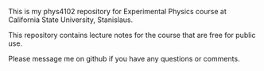 This is my phys4102 repository for Experimental Physics course at California State University, Stanislaus.

This repository contains lecture notes for the course that are free for public use.

Please message me on github if you have any questions or comments.
